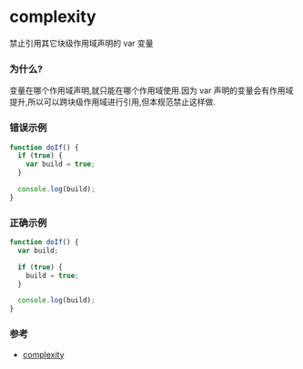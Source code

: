 # complexity

禁止引用其它块级作用域声明的 var 变量

### 为什么?

变量在哪个作用域声明,就只能在哪个作用域使用.因为 var 声明的变量会有作用域提升,所以可以跨块级作用域进行引用,但本规范禁止这样做.

### 错误示例

```js
function doIf() {
  if (true) {
    var build = true;
  }

  console.log(build);
}
```

### 正确示例

```js
function doIf() {
  var build;

  if (true) {
    build = true;
  }

  console.log(build);
}
```

### 参考

- [complexity](https://eslint.org/docs/rules/complexity)
